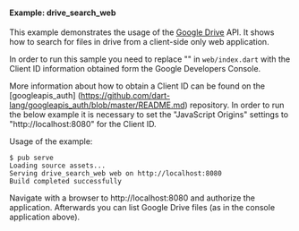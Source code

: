 #### Example: drive_search_web

This example demonstrates the usage of the 
[Google Drive](https://developers.google.com/drive/) API. It shows
how to search for files in drive from a client-side only web application.

In order to run this sample you need to replace "<please fill in>" in 
`web/index.dart` with the Client ID information obtained form the
Google Developers Console.

More information about how to obtain a Client ID can be found on the
[googleapis_auth]
(https://github.com/dart-lang/googleapis_auth/blob/master/README.md) repository.
In order to run the below example it is necessary to set the
"JavaScript Origins" settings to "http://localhost:8080" for the Client ID.

Usage of the example:
```
$ pub serve
Loading source assets... 
Serving drive_search_web web on http://localhost:8080
Build completed successfully
```
Navigate with a browser to http://localhost:8080 and authorize the application.
Afterwards you can list Google Drive files (as in the console application
above).

